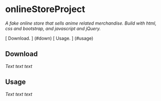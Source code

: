 # onlineStoreProject

*A fake online store that sells anime related merchandise.*
*Build with html, css and bootstrap, and javascript and jQuery.*

[ Download. ] (#down)
[ Usage. ] (#usage)

<a name="down"></a>
## Download

*Text text text*

<a name="usage"><a/>
## Usage

*Text text text*
